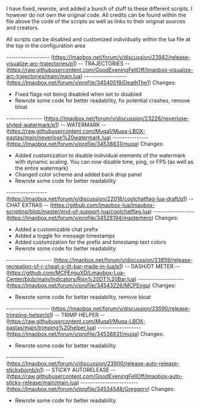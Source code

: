 I have fixed, rewrote, and added a bunch of stuff to these different scripts. I however do not own the original code. All credits can be found within the file above the code of the scripts as well as links to their original sources and creators.

All scripts can be disabled and customized individually within the lua file at the top in the configuration area

------------------ (https://lmaobox.net/forum/v/discussion/23942/release-visualize-arc-trajectories/p1)
-- TRAJECTORIES -- (https://raw.githubusercontent.com/GoodEveningFellOff/lmaobox-visualize-arc-trajectories/main/main.lua)
------------------ (https://lmaobox.net/forum/v/profile/34540519/DeathThe1)
Changes: 
- Fixed flags not being disabled when set to disabled
- Rewrote some code for better readability, fix potential crashes, remove bloat


--------------- (https://lmaobox.net/forum/v/discussion/23226/neverlose-styled-watermark/p1)
-- WATERMARK -- (https://raw.githubusercontent.com/Muqa1/Muqa-LBOX-pastas/main/neverlose%20watermark.lua)
--------------- (https://lmaobox.net/forum/v/profile/34538831/muqa)
Changes:
- Added customization to disable individual elements of the watermark with dynamic scaling. You can now disable time, ping, or FPS (as well as the entire watermark)
- Changed color scheme and added back drop panel
- Rewrote some code for better readability


----------------- (https://lmaobox.net/forum/v/discussion/22018/coolchatflag-lua-draft/p1)
-- CHAT EXTRAS -- (https://github.com/lmaobox-lua/lmaobox-scripting/blob/master/end-of-support-lua/coolchatflag.lua)
----------------- (https://lmaobox.net/forum/v/profile/34528194/masterhero)
Changes:
- Added a customizable chat prefix
- Added a toggle for message timestamps
- Added customization for the prefix and timestamp text colors
- Rewrote some code for better readability


------------------- (https://lmaobox.net/forum/v/discussion/23859/release-recreation-of-r-cheat-s-dt-bar-made-in-lua/p1)
-- DASH/DT METER -- (https://github.com/MCPEnguXD/Lmaobox-Lua-Center/blob/main/Indicators/Rijin%20DT%20Bar.lua)
------------------- (https://lmaobox.net/forum/v/profile/34543226/MCPEngu)
Changes:
- Rewrote some code for better readability, remove bloat


------------------ (https://lmaobox.net/forum/v/discussion/23590/release-trimping-helper/p1)
-- TRIMP HELPER -- (https://raw.githubusercontent.com/Muqa1/Muqa-LBOX-pastas/main/trimping%20helper.lua)
------------------ (https://lmaobox.net/forum/v/profile/34538831/muqa)
Changes:
- Rewrote some code for better readability


------------------------ (https://lmaobox.net/forum/v/discussion/23900/release-auto-release-stickybomb/p1)
-- STICKY AUTORELEASE -- (https://raw.githubusercontent.com/GoodEveningFellOff/lmaobox-auto-sticky-release/main/main.lua)
------------------------ (https://lmaobox.net/forum/v/profile/34534548/Greggory)
Changes:
- Rewrote some code for better readability
